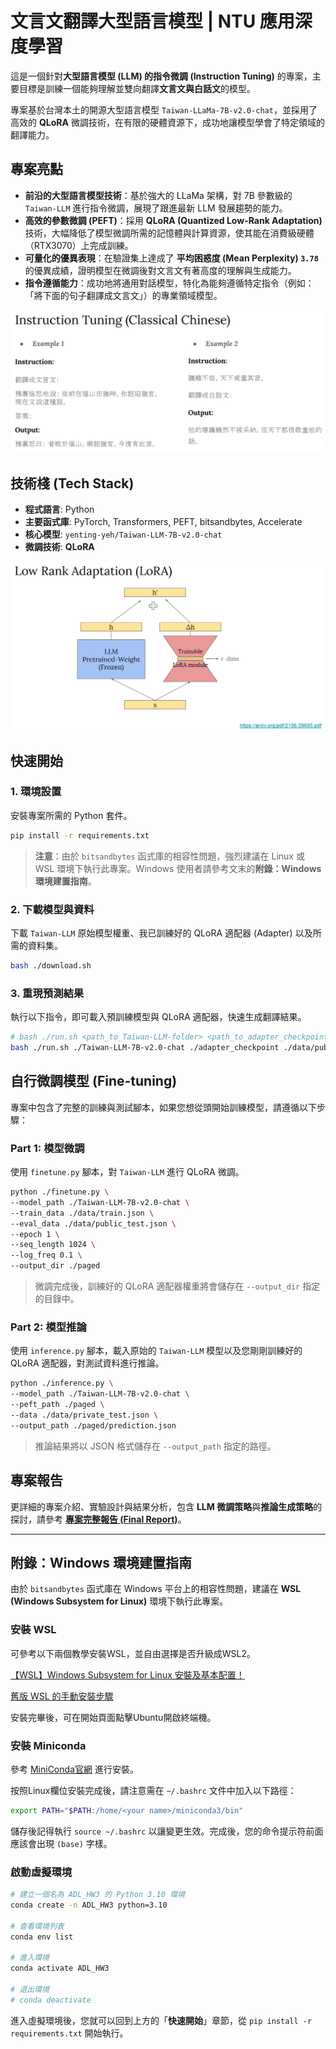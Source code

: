 # 文言文翻譯大型語言模型 | NTU 應用深度學習

這是一個針對**大型語言模型 (LLM) 的指令微調 (Instruction Tuning)** 的專案，主要目標是訓練一個能夠理解並雙向翻譯**文言文與白話文**的模型。

專案基於台灣本土的開源大型語言模型 `Taiwan-LLaMa-7B-v2.0-chat`，並採用了高效的 **QLoRA** 微調技術，在有限的硬體資源下，成功地讓模型學會了特定領域的翻譯能力。

## 專案亮點

*   **前沿的大型語言模型技術**：基於強大的 LLaMa 架構，對 7B 參數級的 `Taiwan-LLM` 進行指令微調，展現了跟進最新 LLM 發展趨勢的能力。
*   **高效的參數微調 (PEFT)**：採用 **QLoRA (Quantized Low-Rank Adaptation)** 技術，大幅降低了模型微調所需的記憶體與計算資源，使其能在消費級硬體（RTX3070）上完成訓練。
*   **可量化的優異表現**：在驗證集上達成了 **平均困惑度 (Mean Perplexity) `3.78`** 的優異成績，證明模型在微調後對文言文有著高度的理解與生成能力。
*   **指令遵循能力**：成功地將通用對話模型，特化為能夠遵循特定指令（例如：「將下面的句子翻譯成文言文」）的專業領域模型。

![Task Description](./images/Task%20Description.png)

## 技術棧 (Tech Stack)

*   **程式語言**: Python
*   **主要函式庫**: PyTorch, Transformers, PEFT, bitsandbytes, Accelerate
*   **核心模型**: `yenting-yeh/Taiwan-LLM-7B-v2.0-chat`
*   **微調技術**: **QLoRA**

![QLora](./images/QLora.png)


## 快速開始

### 1. 環境設置

安裝專案所需的 Python 套件。
```bash
pip install -r requirements.txt
```
> **注意**：由於 `bitsandbytes` 函式庫的相容性問題，強烈建議在 Linux 或 WSL 環境下執行此專案。Windows 使用者請參考文末的**附錄：Windows 環境建置指南**。

### 2. 下載模型與資料

下載 `Taiwan-LLM` 原始模型權重、我已訓練好的 QLoRA 適配器 (Adapter) 以及所需的資料集。

```bash
bash ./download.sh
```

### 3. 重現預測結果

執行以下指令，即可載入預訓練模型與 QLoRA 適配器，快速生成翻譯結果。

```bash
# bash ./run.sh <path_to_Taiwan-LLM-folder> <path_to_adapter_checkpoint> <path_to_input.json> <path_to_output.json>
bash ./run.sh ./Taiwan-LLM-7B-v2.0-chat ./adapter_checkpoint ./data/public_test.json ./submission.json
```

## 自行微調模型 (Fine-tuning)

專案中包含了完整的訓練與測試腳本，如果您想從頭開始訓練模型，請遵循以下步驟：

### Part 1: 模型微調

使用 `finetune.py` 腳本，對 `Taiwan-LLM` 進行 QLoRA 微調。

```bash
python ./finetune.py \
--model_path ./Taiwan-LLM-7B-v2.0-chat \
--train_data ./data/train.json \
--eval_data ./data/public_test.json \
--epoch 1 \
--seq_length 1024 \
--log_freq 0.1 \
--output_dir ./paged
```
> 微調完成後，訓練好的 QLoRA 適配器權重將會儲存在 `--output_dir` 指定的目錄中。

### Part 2: 模型推論

使用 `inference.py` 腳本，載入原始的 `Taiwan-LLM` 模型以及您剛剛訓練好的 QLoRA 適配器，對測試資料進行推論。

```bash
python ./inference.py \
--model_path ./Taiwan-LLM-7B-v2.0-chat \
--peft_path ./paged \
--data ./data/private_test.json \
--output_path ./paged/prediction.json
```
> 推論結果將以 JSON 格式儲存在 `--output_path` 指定的路徑。

## 專案報告

更詳細的專案介紹、實驗設計與結果分析，包含 **LLM 微調策略**與**推論生成策略**的探討，請參考 [**專案完整報告 (Final Report)**](./report.pdf)。

---

## 附錄：Windows 環境建置指南

由於 `bitsandbytes` 函式庫在 Windows 平台上的相容性問題，建議在 **WSL (Windows Subsystem for Linux)** 環境下執行此專案。

### 安裝 WSL

可參考以下兩個教學安裝WSL，並自由選擇是否升級成WSL2。

[【WSL】Windows Subsystem for Linux 安裝及基本配置！](https://learn.microsoft.com/zh-tw/archive/blogs/microsoft_student_partners_in_taiwan/wsltune)

[舊版 WSL 的手動安裝步驟](https://learn.microsoft.com/zh-tw/windows/wsl/install-manual#step-4---download-the-linux-kernel-update-package)

安裝完畢後，可在開始頁面點擊Ubuntu開啟終端機。

### 安裝 Miniconda

參考 [MiniConda官網](https://docs.conda.io/projects/miniconda/en/latest/index.html) 進行安裝。

按照Linux欄位安裝完成後，請注意需在 `~/.bashrc` 文件中加入以下路徑：
```bash
export PATH="$PATH:/home/<your name>/miniconda3/bin"
```
儲存後記得執行 `source ~/.bashrc` 以讓變更生效。完成後，您的命令提示符前面應該會出現 `(base)` 字樣。

### 啟動虛擬環境

```bash
# 建立一個名為 ADL_HW3 的 Python 3.10 環境
conda create -n ADL_HW3 python=3.10

# 查看環境列表
conda env list

# 進入環境
conda activate ADL_HW3

# 退出環境
# conda deactivate
```
進入虛擬環境後，您就可以回到上方的「**快速開始**」章節，從 `pip install -r requirements.txt` 開始執行。